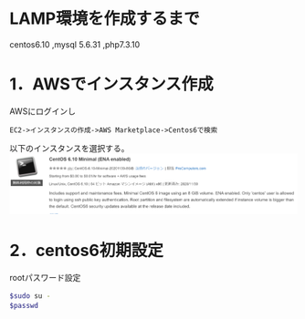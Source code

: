 # LAMP環境を作成するまで
centos6.10 ,mysql 5.6.31 ,php7.3.10  

# 1．AWSでインスタンス作成
AWSにログインし
```
EC2->インスタンスの作成->AWS Marketplace->Centos6で検索
```
以下のインスタンスを選択する。
![Test Image 1](img/centos.PNG)



# 2．centos6初期設定
rootパスワード設定
```bash
$sudo su -
$passwd
```
